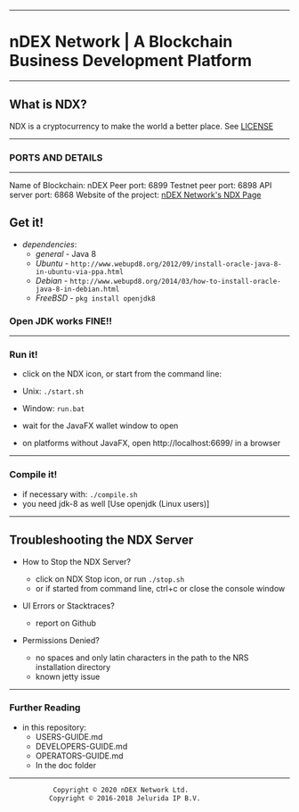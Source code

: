 ----
# nDEX Network | A Blockchain Business Development Platform #

----
## What is NDX? ##
NDX is a cryptocurrency to make the world a better place.
See [LICENSE](https://raw.githubusercontent.com/ndexnetwork/nDEX/master/.github/LICENSE)

----

### PORTS AND DETAILS
--------------------
Name of Blockchain: nDEX
Peer port: 6899
Testnet peer port: 6898
API server port: 6868
Website of the project: [nDEX Network's NDX Page](https://ndx.ndexnetwork.com)

## Get it! ##

  - *dependencies*:
    - *general* - Java 8
    - *Ubuntu* - `http://www.webupd8.org/2012/09/install-oracle-java-8-in-ubuntu-via-ppa.html`
    - *Debian* - `http://www.webupd8.org/2014/03/how-to-install-oracle-java-8-in-debian.html`
    - *FreeBSD* - `pkg install openjdk8`
### Open JDK works FINE!!
----
### Run it! ##

  - click on the NDX icon, or start from the command line:
  - Unix: `./start.sh`
  - Window: `run.bat`

  - wait for the JavaFX wallet window to open
  - on platforms without JavaFX, open http://localhost:6699/ in a browser

----
### Compile it! ##

  - if necessary with: `./compile.sh`
  - you need jdk-8 as well [Use openjdk (Linux users)]

----
## Troubleshooting the NDX Server ##

  - How to Stop the NDX Server?
    - click on NDX Stop icon, or run `./stop.sh`
    - or if started from command line, ctrl+c or close the console window

  - UI Errors or Stacktraces?
    - report on Github

  - Permissions Denied?
    - no spaces and only latin characters in the path to the NRS installation directory
    - known jetty issue

----
### Further Reading ##

  - in this repository:
    - USERS-GUIDE.md
    - DEVELOPERS-GUIDE.md
    - OPERATORS-GUIDE.md
    - In the doc folder

----

```bash
           Copyright © 2020 nDEX Network Ltd.
          Copyright © 2016-2018 Jelurida IP B.V.
          
```


